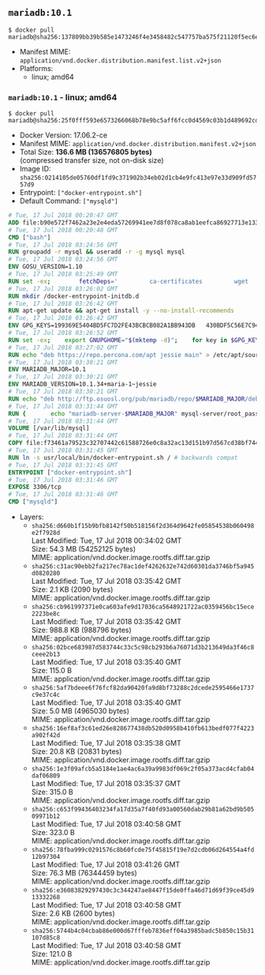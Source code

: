 ## `mariadb:10.1`

```console
$ docker pull mariadb@sha256:137809bb39b585e1473246f4e3458482c547757ba575f21120f5ec6e17a6dc63
```

-	Manifest MIME: `application/vnd.docker.distribution.manifest.list.v2+json`
-	Platforms:
	-	linux; amd64

### `mariadb:10.1` - linux; amd64

```console
$ docker pull mariadb@sha256:25f0fff593e6573266068b78e9bc5aff6fcc0d4569c03b1d489692cd13f936fa
```

-	Docker Version: 17.06.2-ce
-	Manifest MIME: `application/vnd.docker.distribution.manifest.v2+json`
-	Total Size: **136.6 MB (136576805 bytes)**  
	(compressed transfer size, not on-disk size)
-	Image ID: `sha256:0214105de05760df1fd9c371902b34eb02d1cb4e9fc413e97e33d909fd5757d9`
-	Entrypoint: `["docker-entrypoint.sh"]`
-	Default Command: `["mysqld"]`

```dockerfile
# Tue, 17 Jul 2018 00:20:47 GMT
ADD file:b90e572f7462a23e2e4eda57269941ee7d8f078ca8ab1eefca86927713e13365 in / 
# Tue, 17 Jul 2018 00:20:48 GMT
CMD ["bash"]
# Tue, 17 Jul 2018 03:24:56 GMT
RUN groupadd -r mysql && useradd -r -g mysql mysql
# Tue, 17 Jul 2018 03:24:56 GMT
ENV GOSU_VERSION=1.10
# Tue, 17 Jul 2018 03:25:49 GMT
RUN set -ex; 		fetchDeps=' 		ca-certificates 		wget 	'; 	apt-get update; 	apt-get install -y --no-install-recommends $fetchDeps; 	rm -rf /var/lib/apt/lists/*; 		dpkgArch="$(dpkg --print-architecture | awk -F- '{ print $NF }')"; 	wget -O /usr/local/bin/gosu "https://github.com/tianon/gosu/releases/download/$GOSU_VERSION/gosu-$dpkgArch"; 	wget -O /usr/local/bin/gosu.asc "https://github.com/tianon/gosu/releases/download/$GOSU_VERSION/gosu-$dpkgArch.asc"; 		export GNUPGHOME="$(mktemp -d)"; 	gpg --keyserver ha.pool.sks-keyservers.net --recv-keys B42F6819007F00F88E364FD4036A9C25BF357DD4; 	gpg --batch --verify /usr/local/bin/gosu.asc /usr/local/bin/gosu; 	rm -r "$GNUPGHOME" /usr/local/bin/gosu.asc; 		chmod +x /usr/local/bin/gosu; 	gosu nobody true; 		apt-get purge -y --auto-remove $fetchDeps
# Tue, 17 Jul 2018 03:26:02 GMT
RUN mkdir /docker-entrypoint-initdb.d
# Tue, 17 Jul 2018 03:26:42 GMT
RUN apt-get update && apt-get install -y --no-install-recommends 		apt-transport-https ca-certificates 		pwgen 	&& rm -rf /var/lib/apt/lists/*
# Tue, 17 Jul 2018 03:26:42 GMT
ENV GPG_KEYS=199369E5404BD5FC7D2FE43BCBCB082A1BB943DB 	430BDF5C56E7C94E848EE60C1C4CBDCDCD2EFD2A 	4D1BB29D63D98E422B2113B19334A25F8507EFA5
# Tue, 17 Jul 2018 03:26:52 GMT
RUN set -ex; 	export GNUPGHOME="$(mktemp -d)"; 	for key in $GPG_KEYS; do 		gpg --keyserver ha.pool.sks-keyservers.net --recv-keys "$key"; 	done; 	gpg --export $GPG_KEYS > /etc/apt/trusted.gpg.d/mariadb.gpg; 	rm -r "$GNUPGHOME"; 	apt-key list
# Tue, 17 Jul 2018 03:27:02 GMT
RUN echo "deb https://repo.percona.com/apt jessie main" > /etc/apt/sources.list.d/percona.list 	&& { 		echo 'Package: *'; 		echo 'Pin: release o=Percona Development Team'; 		echo 'Pin-Priority: 998'; 	} > /etc/apt/preferences.d/percona
# Tue, 17 Jul 2018 03:30:21 GMT
ENV MARIADB_MAJOR=10.1
# Tue, 17 Jul 2018 03:30:21 GMT
ENV MARIADB_VERSION=10.1.34+maria-1~jessie
# Tue, 17 Jul 2018 03:30:21 GMT
RUN echo "deb http://ftp.osuosl.org/pub/mariadb/repo/$MARIADB_MAJOR/debian jessie main" > /etc/apt/sources.list.d/mariadb.list 	&& { 		echo 'Package: *'; 		echo 'Pin: release o=MariaDB'; 		echo 'Pin-Priority: 999'; 	} > /etc/apt/preferences.d/mariadb
# Tue, 17 Jul 2018 03:31:44 GMT
RUN { 		echo "mariadb-server-$MARIADB_MAJOR" mysql-server/root_password password 'unused'; 		echo "mariadb-server-$MARIADB_MAJOR" mysql-server/root_password_again password 'unused'; 	} | debconf-set-selections 	&& apt-get update 	&& apt-get install -y 		"mariadb-server=$MARIADB_VERSION" 		percona-xtrabackup 		socat 	&& rm -rf /var/lib/apt/lists/* 	&& sed -ri 's/^user\s/#&/' /etc/mysql/my.cnf /etc/mysql/conf.d/* 	&& rm -rf /var/lib/mysql && mkdir -p /var/lib/mysql /var/run/mysqld 	&& chown -R mysql:mysql /var/lib/mysql /var/run/mysqld 	&& chmod 777 /var/run/mysqld 	&& find /etc/mysql/ -name '*.cnf' -print0 		| xargs -0 grep -lZE '^(bind-address|log)' 		| xargs -rt -0 sed -Ei 's/^(bind-address|log)/#&/' 	&& echo '[mysqld]\nskip-host-cache\nskip-name-resolve' > /etc/mysql/conf.d/docker.cnf
# Tue, 17 Jul 2018 03:31:44 GMT
VOLUME [/var/lib/mysql]
# Tue, 17 Jul 2018 03:31:44 GMT
COPY file:f73461a79523c32707442c61588726e0c8a32ac13d151b97d567cd38bf7443d4 in /usr/local/bin/ 
# Tue, 17 Jul 2018 03:31:45 GMT
RUN ln -s usr/local/bin/docker-entrypoint.sh / # backwards compat
# Tue, 17 Jul 2018 03:31:45 GMT
ENTRYPOINT ["docker-entrypoint.sh"]
# Tue, 17 Jul 2018 03:31:46 GMT
EXPOSE 3306/tcp
# Tue, 17 Jul 2018 03:31:46 GMT
CMD ["mysqld"]
```

-	Layers:
	-	`sha256:d660b1f15b9bfb8142f50b518156f2d364d9642fe05854538b060498e2f7928d`  
		Last Modified: Tue, 17 Jul 2018 00:34:02 GMT  
		Size: 54.3 MB (54252125 bytes)  
		MIME: application/vnd.docker.image.rootfs.diff.tar.gzip
	-	`sha256:c31ac90ebb2fa217ec78ac1def4262632e742d60301da3746bf5a945d0820280`  
		Last Modified: Tue, 17 Jul 2018 03:35:42 GMT  
		Size: 2.1 KB (2090 bytes)  
		MIME: application/vnd.docker.image.rootfs.diff.tar.gzip
	-	`sha256:cb961997371e0ca603afe9d17036ca5648921722ac0359456bc15ece2223be8c`  
		Last Modified: Tue, 17 Jul 2018 03:35:42 GMT  
		Size: 988.8 KB (988796 bytes)  
		MIME: application/vnd.docker.image.rootfs.diff.tar.gzip
	-	`sha256:02bce683987d583744c33c5c98cb293b6a76071d3b213649da3f46c8ceee2b13`  
		Last Modified: Tue, 17 Jul 2018 03:35:40 GMT  
		Size: 115.0 B  
		MIME: application/vnd.docker.image.rootfs.diff.tar.gzip
	-	`sha256:5af7bdeee6f76fcf82da90420fa9d8bf73288c2dcede2595466e1737c9e37c4c`  
		Last Modified: Tue, 17 Jul 2018 03:35:40 GMT  
		Size: 5.0 MB (4965030 bytes)  
		MIME: application/vnd.docker.image.rootfs.diff.tar.gzip
	-	`sha256:16ef8af3c61ed26e828677438db520d0958b410fb613bedf077f4223a902f42d`  
		Last Modified: Tue, 17 Jul 2018 03:35:38 GMT  
		Size: 20.8 KB (20831 bytes)  
		MIME: application/vnd.docker.image.rootfs.diff.tar.gzip
	-	`sha256:1e3f09afcb5a5184e1ae4ac6a39a9983df069c2f05a373acd4cfab04daf06809`  
		Last Modified: Tue, 17 Jul 2018 03:35:37 GMT  
		Size: 315.0 B  
		MIME: application/vnd.docker.image.rootfs.diff.tar.gzip
	-	`sha256:c653f99436403234fa17d35a7f40fd93a00560dab29b81a62bd9b50509971b12`  
		Last Modified: Tue, 17 Jul 2018 03:40:58 GMT  
		Size: 323.0 B  
		MIME: application/vnd.docker.image.rootfs.diff.tar.gzip
	-	`sha256:78fba999c0291576c8b60fcde75f45815f19e7d2cdb06d264554a4fd12b97304`  
		Last Modified: Tue, 17 Jul 2018 03:41:26 GMT  
		Size: 76.3 MB (76344459 bytes)  
		MIME: application/vnd.docker.image.rootfs.diff.tar.gzip
	-	`sha256:e36083829297430c3c344247ae8447f15de0ffa46d71d69f39ce45d913332268`  
		Last Modified: Tue, 17 Jul 2018 03:40:58 GMT  
		Size: 2.6 KB (2600 bytes)  
		MIME: application/vnd.docker.image.rootfs.diff.tar.gzip
	-	`sha256:5744b4c04cbab86e000d67fffeb7836eff04a3985badc5b850c15b31107d85c8`  
		Last Modified: Tue, 17 Jul 2018 03:40:58 GMT  
		Size: 121.0 B  
		MIME: application/vnd.docker.image.rootfs.diff.tar.gzip
